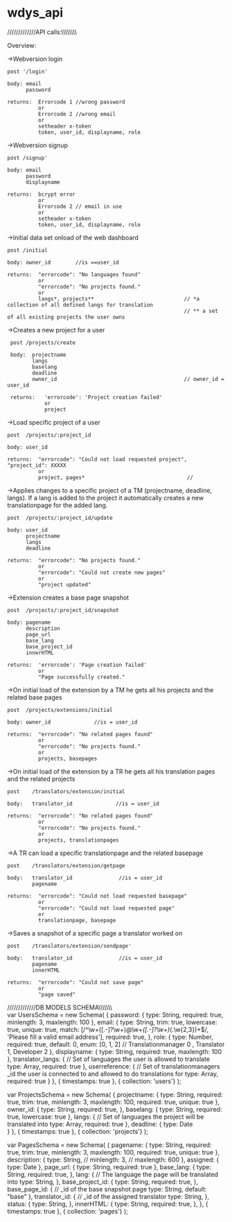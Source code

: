 # wdys_api

/////////////API calls:\\\\\\\\\\\\\\\

Overview:


->Webversion login

    post '/login'
    
    body: email
          password
  
    returns:  Errorcode 1 //wrong password
              or
              Errorcode 2 //wrong email
              or
              setheader x-token
              token, user_id, displayname, role
            
            
            
->Webversion signup

    post /signup'
    
    body: email
          password
          displayname
          
    returns:  bcrypt error
              or
              Errorcode 2 // email in use
              or
              setheader x-token
              token, user_id, displayname, role
  

->Initial data set onload of the web dashboard

    post /initial
    
    body: owner_id        //is ==user_id
    
    returns:  "errorcode": "No languages found"
              or
              "errorcode": "No projects found."
              or
              langs*, projects**                             // *a collection of all defined langs for translation 
                                                             // ** a set of all existing projects the user owns
    
    
->Creates a new project for a user

     post /projects/create
     
     body:  projectname
            langs
            baselang
            deadline
            owner_id                                         // owner_id = user_id
            
     returns:   'errorcode': 'Project creation failed'
                or
                project
                
->Load specific project of a user           

    post  /projects/:project_id
    
    body: user_id
    
    returns:  "errorcode": "Could not load requested project", "project_id": XXXXX
              or
              project, pages*                                 //
    
->Applies changes to a specific project of a TM (projectname, deadline, langs). If a lang is added to the project it automatically creates a new translationpage for the added lang. 

    post  /projects/:project_id/update
    
    body: user_id
          projectname
          langs
          deadline
          
    returns:  "errorcode": "No projects found."
              or
              "errorcode": "Could not create new pages"
              or
              "project updated"
              

->Extension creates a base page snapshot

    post  /projects/:project_id/snapshot
    
    body: pagename
          description
          page_url
          base_lang
          base_project_id
          innerHTML
          
    returns:  'errorcode': 'Page creation failed'
              or
              "Page successfully created."    
  
  
->On initial load of the extension by a TM he gets all his projects and the related base pages 

    post  /projects/extensions/initial
    
    body: owner_id              //is = user_id 
          
    returns:  "errorcode": "No related pages found"
              or
              "errorcode": "No projects found."
              or
              projects, basepages       
      
->On initial load of the extension by a TR he gets all his translation pages and the related projects    

    post    /translators/extension/initial
    
    body:   translator_id              //is = user_id    
          
    returns:  "errorcode": "No related pages found"
              or
              "errorcode": "No projects found."
              or
              projects, translationpages
              
->A TR can load a specific translationpage and the related basepage              

    post    /translators/extension/getpage
    
    body:   translator_id               //is = user_id    
            pagename
          
    returns:  "errorcode": "Could not load requested basepage"
              or
              "errorcode": "Could not load requested page"
              or
              translationpage, basepage
              
              
->Saves a snapshot of a specific page a translator worked on              

    post    /translators/extension/sendpage'
    
    body:   translator_id               //is = user_id    
            pagename
            innerHTML
          
    returns:  "errorcode": "Could not save page"
              or
              "page saved"    
              
              
              




/////////////DB MODELS SCHEMA\\\\\\\\\\\\\\\
var UsersSchema = new Schema(
  {
    password: { 
      type: String, 
      required: true, 
      minlength: 3, 
      maxlength: 100
    },
    email: { 
      type: String, 
      trim: true, 
      lowercase: true, 
      unique: true, 
      match: [/^\w+([\.-]?\w+)*@\w+([\.-]?\w+)*(\.\w{2,3})+$/, 'Please fill a valid email address'], 
      required: true, 
    },
    role: { 
      type: Number, 
      required: true, 
      default: 0,
      enum: [0, 1, 2]  // Translationmanager 0 , Translator 1, Developer 2
    },
    displayname: { 
      type: String, 
      required: true, 
      maxlength: 100
    },
    translator_langs: { // Set of languages the user is allowed to translate
      type: Array, 
      required: true
    }, 
    userreference: { // Set of translationmanagers _id the user is connected to and allowed to do translations for
      type: Array, 
      required: true
    }
  },
  { timestamps: true },
  { collection: 'users'}
);



var ProjectsSchema = new Schema(
  {
    projectname: { 
      type: String, 
      required: true, 
      trim: true,
      minlength: 3, 
      maxlength: 100,
      required: true,
      unique: true
    },
    owner_id: { 
      type: String, 
      required: true, 
    },
    baselang: { 
      type: String, 
      required: true, 
      lowercase: true
    },
    langs: { // Set of languages the project will be translated into
      type: Array, 
      required: true
    },
    deadline: { 
      type: Date      
    }
  },
  { timestamps: true },
  { collection: 'projects'}
);


var PagesSchema = new Schema(
  {
    pagename: { 
      type: String, 
      required: true, 
      trim: true,
      minlength: 3, 
      maxlength: 100,
      required: true,
      unique: true
    },
    description: { 
      type: String, 
      // minlength: 3, 
      // maxlength: 600
    },
    assigned: { 
      type: Date 
    },
    page_url: { 
      type: String,
      required: true
    },
    base_lang: { 
      type: String, 
      required: true, 
    },
    lang: { // The language the page will be translated into
      type: String, 
    }, 
    base_project_id: { 
      type: String, 
      required: true, 
    },
    base_page_id: { // _id of the base snapshot page
      type: String, 
      default: "base"
    },
    translator_id: { // _id of the assigned translator
      type: String, 
    },
    status: { 
      type: String,
    },
    innerHTML: { 
      type: String, 
      required: true, 
    },
  },
  { timestamps: true },
  { collection: 'pages'}
);
